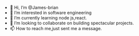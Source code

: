 - 👋 Hi, I’m @James-brian
- 👀 I’m interested in software engineering 
- 🌱 I’m currently learning node js,react.
- 💞️ I’m looking to collaborate on building spectacular projects.
- 📫 How to reach me,just sent me a message.

<!---
James-brian/James-brian is a ✨ special ✨ repository because its `README.md` (this file) appears on your GitHub profile.
You can click the Preview link to take a look at your changes.
--->
